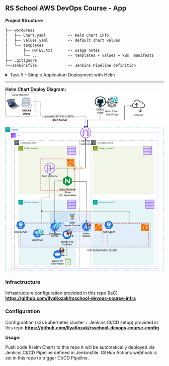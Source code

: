 ## RS School AWS DevOps Course - App

**Project Structure:**

```
├── wordpress
│   ├── Chart.yaml          <- Helm Chart info
│   ├── values.yaml         <- default chart values
│   └── templates
│       ├── NOTES.txt       <- usage notes
│       └── ...             <- templates + values = k8s  manifests
├── .gitignore
└──Jenkinsfile              <- Jenkins Pipeline definition
```

<details>
<summary><bold>Task 5 - Simple Application Deployment with Helm</bold></summary>

- Helm chart for WordPress app is created
- WordPress Helm chart deployed to k3s kubernetes cluster via Jenkins CI/CD Pipeline
- WordPress app is accessible via Internet => Nginx reverse proxy => Traefik ingress conroller => Wordpress service in private subnet

For more details please see PR: https://github.com/IlyaKozak/rsschool-aws-devops-app/pull/1

</details>

<hr />

**Helm Chart Deploy Diagram:**  
![Diagram](tasks-images/task5-diagram.png)

### Infractructure

Infrastructure configuration provided in this repo (IaC) **https://github.com/IlyaKozak/rsschool-devops-course-infra**

### Configuration

Configuration (k3s kubernetes cluster + Jenkins CI/CD setup) provided in this repo **https://github.com/IlyaKozak/rsschool-devops-course-config**

**Usage:**

Push code (Helm Chart) to this repo it will be automatically deployed via Jenkins CI/CD Pipeline defined in Jenkinsfile.
GitHub Actions webhook is set in this repo to trigger CI/CD Pipeline.
